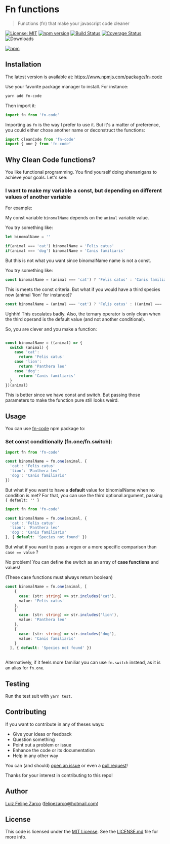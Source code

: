 #  Fn functions 

> Functions (fn) that make your javascript code cleaner

[![License: MIT](https://img.shields.io/badge/License-MIT-blue.svg)](https://opensource.org/licenses/MIT) [![npm version](https://badge.fury.io/js/fn-code.svg)](https://badge.fury.io/js/fn-code) [![Build Status](https://travis-ci.org/felipezarco/fn-code.svg?branch=master)](https://travis-ci.org/felipezarco/fn-code) [![Coverage Status](https://coveralls.io/repos/github/felipezarco/fn-code/badge.svg?branch=master)](https://coveralls.io/github/felipezarco/fn-code?branch=master) ![Downloads](https://img.shields.io/npm/dw/fn-code)

[![npm](https://nodei.co/npm/fn-code.png)](https://www.npmjs.com/package/fn-code)


## Installation

The latest version is available at: https://www.npmjs.com/package/fn-code

Use your favorite package manager to install. For instance:  

```bash
yarn add fn-code
```

Then import it:

```typescript
import fn from 'fn-code'
```

Importing as `fn` is the way I prefer to use it. But it's a matter of preference, you could either chose another name or deconstruct the functions:

```typescript
import cleanCode from 'fn-code'
import { one } from 'fn-code'
```

## Why Clean Code functions?

You like functional programming. You find yourself doing shenanigans to achieve your goals. Let's see:

### **I want to make my variable a const, but depending on different values of another variable**

For example: 

My const variable `binomalName` depends on the `animal` variable value.

You try something like:

```typescript
let binomalName = ''

if(animal === 'cat') binomalName = 'Felis catus'
if(animal === 'dog') binomalName = 'Canis familiaris'
```

But this is not what you want since binomalName name is not a const.

You try something like: 

```typescript
const binomalName = (animal === 'cat') ? 'Felis catus' : 'Canis familiaris'
```

This is meets the const criteria. But what if you would have a third species now (animal 'lion' for instance)? 

```typescript
const binomalName = (animal === 'cat') ? 'Felis catus' : ((animal === 'lion') ? 'Panthera leo' : 'Canis familiaris')
```

Ughhh! This escalates badly. Also, the ternary operator is only clean when the third operand is the default value (and not another conditional).

So, you are clever and you make a function:

```typescript

const binomalName = ((animal) => {
  switch (animal) {
    case 'cat':
      return 'Felis catus'
    case 'lion':
      return 'Panthera leo'
    case 'dog':
      return 'Canis familiaris'
  }
})(animal)
```

This is better since we have const and switch. But passing those parameters to make the function pure still looks weird.

## Usage

You can use [fn-code](https://www.npmjs.com/package/fn-code) npm package to:

### Set const conditionally (fn.one/fn.switch):

````typescript
import fn from 'fn-code'

const binomalName = fn.one(animal, {
  'cat': 'Felis catus'
  'lion': 'Panthera leo'
  'dog': 'Canis familiaris'
})
````

But what if you want to have a **default** value for binomialName when no condition is met? 
For that, you can use the third optional argument, passing `{ default: '' }`

````typescript
import fn from 'fn-code'

const binomalName = fn.one(animal, {
  'cat': 'Felis catus'
  'lion': 'Panthera leo'
  'dog': 'Canis familiaris'
}, { default: 'Species not found' })
````

But what if you want to pass a regex or a more specific comparison than `case == value` ?

No problem! You can define the switch as an array of **case functions** and values!

(These case functions must always return boolean)

````typescript
const binomalName = fn.one(animal, [
    {
      case: (str: string) => str.includes('cat'),
      value: 'Felis catus'
    },
    {
      case: (str: string) => str.includes('lion'),
      value: 'Panthera leo'
    },
    {
      case: (str: string) => str.includes('dog'),
      value: 'Canis familiaris' 
    }
  ], { default: 'Species not found' })
 
````

Alternatively, if it feels more familiar you can use `fn.switch` instead, as it is an alias for `fn.one`.

## Testing

Run the test suit with `yarn test`.

## Contributing

If you want to contribute in any of theses ways:

- Give your ideas or feedback
- Question something
- Point out a problem or issue
- Enhance the code or its documentation
- Help in any other way

You can (and should) [open an issue](https://github.com/felipezarco/fn-code/issues/new) or even a [pull request](https://github.com/felipezarco/fn-code/compare)!

Thanks for your interest in contributing to this repo!

## Author

[Luiz Felipe Zarco](https://github.com/felipezarco) (felipezarco@hotmail.com)

## License

This code is licensed under the [MIT License](https://github.com/felipezarco/fn-code/blob/master/LICENSE). See the [LICENSE.md](https://github.com/felipezarco/fn-code/blob/master/LICENSE) file for more info.
